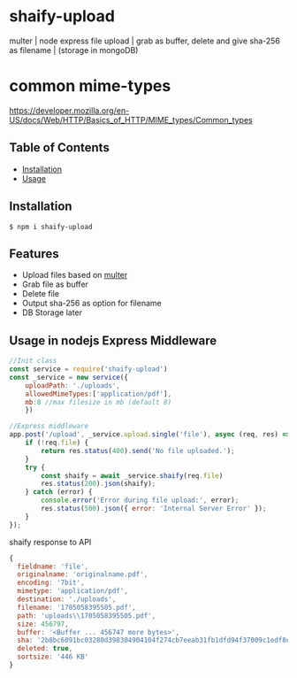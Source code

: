 # shaify-upload
multer | node express file upload | grab as buffer, delete and give sha-256 as filename | (storage in mongoDB)

# common mime-types
https://developer.mozilla.org/en-US/docs/Web/HTTP/Basics_of_HTTP/MIME_types/Common_types

## Table of Contents

- [Installation](#installation)
- [Usage](#usage)

## Installation

```
$ npm i shaify-upload
```

## Features

  * Upload files based on [multer](https://www.npmjs.com/package/multer) 
  * Grab file as buffer
  * Delete file
  * Output sha-256 as option for filename
  * DB Storage later

## Usage in nodejs Express Middleware

```js
//Init class
const service = require('shaify-upload')
const _service = new service({
    uploadPath: './uploads',
    allowedMimeTypes:['application/pdf'],
    mb:8 //max filesize in mb (default 8)
    })

//Express middleware
app.post('/upload', _service.upload.single('file'), async (req, res) => {
    if (!req.file) {
        return res.status(400).send('No file uploaded.');
    }
    try {
        const shaify = await _service.shaify(req.file)
        res.status(200).json(shaify);
    } catch (error) {
        console.error('Error during file upload:', error);
        res.status(500).json({ error: 'Internal Server Error' });
    }
});
```

shaify response to API

```js
{
  fieldname: 'file',
  originalname: 'originalname.pdf',
  encoding: '7bit',
  mimetype: 'application/pdf',
  destination: './uploads',
  filename: '1705058395505.pdf',
  path: 'uploads\\1705058395505.pdf',
  size: 456797,
  buffer: '<Buffer ... 456747 more bytes>',
  sha: '2b8bc6091bc03280d398304904104f274cb7eeab31fb1dfd94f37009c1edf8e7',
  deleted: true,
  sortsize: '446 KB'
}
```